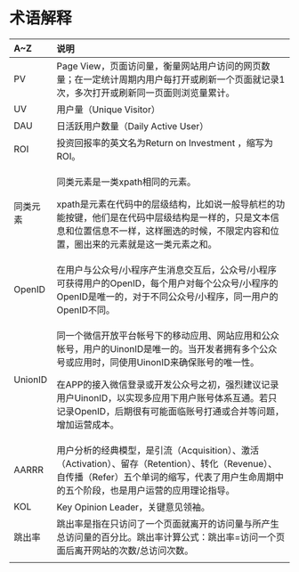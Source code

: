 # 术语解释

<table>
  <thead>
    <tr>
      <th style="text-align:left">A~Z</th>
      <th style="text-align:left">&#x8BF4;&#x660E;</th>
    </tr>
  </thead>
  <tbody>
    <tr>
      <td style="text-align:left">PV</td>
      <td style="text-align:left">Page View&#xFF0C;&#x9875;&#x9762;&#x8BBF;&#x95EE;&#x91CF;&#xFF0C;&#x8861;&#x91CF;&#x7F51;&#x7AD9;&#x7528;&#x6237;&#x8BBF;&#x95EE;&#x7684;&#x7F51;&#x9875;&#x6570;&#x91CF;&#xFF1B;&#x5728;&#x4E00;&#x5B9A;&#x7EDF;&#x8BA1;&#x5468;&#x671F;&#x5185;&#x7528;&#x6237;&#x6BCF;&#x6253;&#x5F00;&#x6216;&#x5237;&#x65B0;&#x4E00;&#x4E2A;&#x9875;&#x9762;&#x5C31;&#x8BB0;&#x5F55;1&#x6B21;&#xFF0C;&#x591A;&#x6B21;&#x6253;&#x5F00;&#x6216;&#x5237;&#x65B0;&#x540C;&#x4E00;&#x9875;&#x9762;&#x5219;&#x6D4F;&#x89C8;&#x91CF;&#x7D2F;&#x8BA1;&#x3002;</td>
    </tr>
    <tr>
      <td style="text-align:left">UV</td>
      <td style="text-align:left">&#x7528;&#x6237;&#x91CF;&#xFF08;Unique Visitor&#xFF09;</td>
    </tr>
    <tr>
      <td style="text-align:left">DAU</td>
      <td style="text-align:left">&#x65E5;&#x6D3B;&#x8DC3;&#x7528;&#x6237;&#x6570;&#x91CF;&#xFF08;Daily
        Active User&#xFF09;</td>
    </tr>
    <tr>
      <td style="text-align:left">ROI</td>
      <td style="text-align:left">&#x6295;&#x8D44;&#x56DE;&#x62A5;&#x7387;&#x7684;&#x82F1;&#x6587;&#x540D;&#x4E3A;Return
        on Investment &#xFF0C;&#x7F29;&#x5199;&#x4E3A;ROI&#x3002;</td>
    </tr>
    <tr>
      <td style="text-align:left">&#x540C;&#x7C7B;&#x5143;&#x7D20;</td>
      <td style="text-align:left">
        <p>&#x540C;&#x7C7B;&#x5143;&#x7D20;&#x662F;&#x4E00;&#x7C7B;xpath&#x76F8;&#x540C;&#x7684;&#x5143;&#x7D20;&#x3002;</p>
        <p>xpath&#x662F;&#x5143;&#x7D20;&#x5728;&#x4EE3;&#x7801;&#x4E2D;&#x7684;&#x5C42;&#x7EA7;&#x7ED3;&#x6784;&#xFF0C;&#x6BD4;&#x5982;&#x8BF4;&#x4E00;&#x822C;&#x5BFC;&#x822A;&#x680F;&#x7684;&#x529F;&#x80FD;&#x6309;&#x952E;&#xFF0C;&#x4ED6;&#x4EEC;&#x662F;&#x5728;&#x4EE3;&#x7801;&#x4E2D;&#x5C42;&#x7EA7;&#x7ED3;&#x6784;&#x662F;&#x4E00;&#x6837;&#x7684;&#xFF0C;&#x53EA;&#x662F;&#x6587;&#x672C;&#x4FE1;&#x606F;&#x548C;&#x4F4D;&#x7F6E;&#x4FE1;&#x606F;&#x4E0D;&#x4E00;&#x6837;&#xFF0C;&#x8FD9;&#x6837;&#x5708;&#x9009;&#x7684;&#x65F6;&#x5019;&#xFF0C;&#x4E0D;&#x9650;&#x5B9A;&#x5185;&#x5BB9;&#x548C;&#x4F4D;&#x7F6E;&#xFF0C;&#x5708;&#x51FA;&#x6765;&#x7684;&#x5143;&#x7D20;&#x5C31;&#x662F;&#x8FD9;&#x4E00;&#x7C7B;&#x5143;&#x7D20;&#x4E4B;&#x548C;&#x3002;</p>
      </td>
    </tr>
    <tr>
      <td style="text-align:left">OpenID</td>
      <td style="text-align:left">&#x5728;&#x7528;&#x6237;&#x4E0E;&#x516C;&#x4F17;&#x53F7;/&#x5C0F;&#x7A0B;&#x5E8F;&#x4EA7;&#x751F;&#x6D88;&#x606F;&#x4EA4;&#x4E92;&#x540E;&#xFF0C;&#x516C;&#x4F17;&#x53F7;/&#x5C0F;&#x7A0B;&#x5E8F;&#x53EF;&#x83B7;&#x5F97;&#x7528;&#x6237;&#x7684;OpenID&#xFF0C;&#x6BCF;&#x4E2A;&#x7528;&#x6237;&#x5BF9;&#x6BCF;&#x4E2A;&#x516C;&#x4F17;&#x53F7;/&#x5C0F;&#x7A0B;&#x5E8F;&#x7684;OpenID&#x662F;&#x552F;&#x4E00;&#x7684;&#xFF0C;&#x5BF9;&#x4E8E;&#x4E0D;&#x540C;&#x516C;&#x4F17;&#x53F7;/&#x5C0F;&#x7A0B;&#x5E8F;&#xFF0C;&#x540C;&#x4E00;&#x7528;&#x6237;&#x7684;OpenID&#x4E0D;&#x540C;&#x3002;</td>
    </tr>
    <tr>
      <td style="text-align:left">UnionID</td>
      <td style="text-align:left">
        <p>&#x540C;&#x4E00;&#x4E2A;&#x5FAE;&#x4FE1;&#x5F00;&#x653E;&#x5E73;&#x53F0;&#x5E10;&#x53F7;&#x4E0B;&#x7684;&#x79FB;&#x52A8;&#x5E94;&#x7528;&#x3001;&#x7F51;&#x7AD9;&#x5E94;&#x7528;&#x548C;&#x516C;&#x4F17;&#x5E10;&#x53F7;&#xFF0C;&#x7528;&#x6237;&#x7684;UinonID&#x662F;&#x552F;&#x4E00;&#x7684;&#x3002;&#x5F53;&#x5F00;&#x53D1;&#x8005;&#x62E5;&#x6709;&#x591A;&#x4E2A;&#x516C;&#x4F17;&#x53F7;&#x6216;&#x5E94;&#x7528;&#x65F6;&#xFF0C;&#x540C;&#x4F7F;&#x7528;UinonID&#x6765;&#x786E;&#x4FDD;&#x8D26;&#x53F7;&#x7684;&#x552F;&#x4E00;&#x6027;&#x3002;</p>
        <p>&#x5728;APP&#x7684;&#x63A5;&#x5165;&#x5FAE;&#x4FE1;&#x767B;&#x5F55;&#x6216;&#x5F00;&#x53D1;&#x516C;&#x4F17;&#x53F7;&#x4E4B;&#x521D;&#xFF0C;&#x5F3A;&#x70C8;&#x5EFA;&#x8BAE;&#x8BB0;&#x5F55;&#x7528;&#x6237;UinonID&#xFF0C;&#x4EE5;&#x5B9E;&#x73B0;&#x591A;&#x5E94;&#x7528;&#x4E0B;&#x7528;&#x6237;&#x8D26;&#x53F7;&#x4F53;&#x7CFB;&#x4E92;&#x901A;&#x3002;&#x82E5;&#x53EA;&#x8BB0;&#x5F55;OpenID&#xFF0C;&#x540E;&#x671F;&#x5F88;&#x6709;&#x53EF;&#x80FD;&#x9762;&#x4E34;&#x8D26;&#x53F7;&#x6253;&#x901A;&#x6216;&#x5408;&#x5E76;&#x7B49;&#x95EE;&#x9898;&#xFF0C;&#x589E;&#x52A0;&#x8FD0;&#x8425;&#x6210;&#x672C;&#x3002;</p>
      </td>
    </tr>
    <tr>
      <td style="text-align:left">AARRR</td>
      <td style="text-align:left">&#x7528;&#x6237;&#x5206;&#x6790;&#x7684;&#x7ECF;&#x5178;&#x6A21;&#x578B;&#xFF0C;&#x662F;&#x5F15;&#x6D41;&#xFF08;Acquisition&#xFF09;&#x3001;&#x6FC0;&#x6D3B;&#xFF08;Activation&#xFF09;&#x3001;&#x7559;&#x5B58;&#xFF08;Retention&#xFF09;&#x3001;&#x8F6C;&#x5316;&#xFF08;Revenue&#xFF09;&#x3001;&#x81EA;&#x4F20;&#x64AD;&#xFF08;Refer&#xFF09;&#x4E94;&#x4E2A;&#x5355;&#x8BCD;&#x7684;&#x7F29;&#x5199;&#xFF0C;&#x4EE3;&#x8868;&#x4E86;&#x7528;&#x6237;&#x751F;&#x547D;&#x5468;&#x671F;&#x4E2D;&#x7684;&#x4E94;&#x4E2A;&#x9636;&#x6BB5;&#xFF0C;&#x4E5F;&#x662F;&#x7528;&#x6237;&#x8FD0;&#x8425;&#x7684;&#x5E94;&#x7528;&#x7406;&#x8BBA;&#x6307;&#x5BFC;&#x3002;</td>
    </tr>
    <tr>
      <td style="text-align:left">KOL</td>
      <td style="text-align:left">Key Opinion Leader&#xFF0C;&#x5173;&#x952E;&#x610F;&#x89C1;&#x9886;&#x8896;&#x3002;</td>
    </tr>
    <tr>
      <td style="text-align:left">&#x8DF3;&#x51FA;&#x7387;</td>
      <td style="text-align:left">&#x8DF3;&#x51FA;&#x7387;&#x662F;&#x6307;&#x5728;&#x53EA;&#x8BBF;&#x95EE;&#x4E86;&#x4E00;&#x4E2A;&#x9875;&#x9762;&#x5C31;&#x79BB;&#x5F00;&#x7684;&#x8BBF;&#x95EE;&#x91CF;&#x4E0E;&#x6240;&#x4EA7;&#x751F;&#x603B;&#x8BBF;&#x95EE;&#x91CF;&#x7684;&#x767E;&#x5206;&#x6BD4;&#x3002;&#x8DF3;&#x51FA;&#x7387;&#x8BA1;&#x7B97;&#x516C;&#x5F0F;&#xFF1A;&#x8DF3;&#x51FA;&#x7387;=&#x8BBF;&#x95EE;&#x4E00;&#x4E2A;&#x9875;&#x9762;&#x540E;&#x79BB;&#x5F00;&#x7F51;&#x7AD9;&#x7684;&#x6B21;&#x6570;/&#x603B;&#x8BBF;&#x95EE;&#x6B21;&#x6570;&#x3002;</td>
    </tr>
    <tr>
      <td style="text-align:left"></td>
      <td style="text-align:left"></td>
    </tr>
  </tbody>
</table>